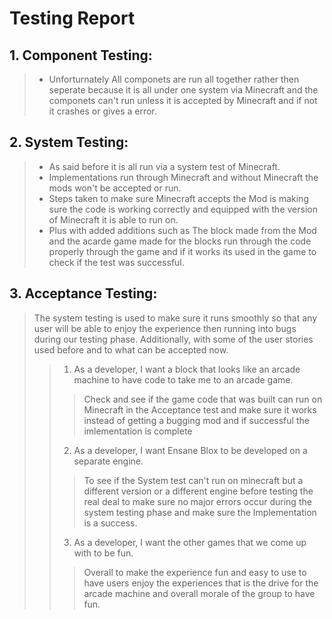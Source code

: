 # Testing Report
## 1. Component Testing:
  > - Unforturnately All componets are run all together rather then seperate because it is all under one system via Minecraft and the componets can't run         unless it is accepted by Minecraft and if not it crashes or gives a error.
## 2. System Testing:
   > - As said before it is all run via a system test of Minecraft.
   >  - Implementations run through Minecraft and without Minecraft the mods won't be accepted or run.
   >  - Steps taken to make sure Minecraft accepts the Mod is making sure the code is working correctly and equipped with the version of Minecraft it is able to run on.
   > - Plus with added additions such as The block made from the Mod and the acarde game made for the blocks run through the code properly through the game and if it works its used in the game to check if the test was successful.
## 3. Acceptance Testing:
  > The system testing is used to make sure it runs smoothly so that any user will be able to enjoy the experience then running into bugs during our testing phase. Additionally, with some of the user stories used before and to what can be accepted now.
  >> 1) As a developer, I want a block that looks like an arcade machine to have code to take me to an arcade game.
  >>> Check and see if the game code that was built can run on Minecraft in the Acceptance test and make sure it works instead of getting a bugging mod and if successful the imlementation is complete
  >> 2) As a developer, I want Ensane Blox to be developed on a separate engine.
  >>> To see if the System test can't run on minecraft but a different version or a different engine before testing the real deal to make sure no major errors occur during the system testing phase and make sure the Implementation is a success.
  >> 3) As a developer, I want the other games that we come up with to be fun.
  >>> Overall to make the experience fun and easy to use to have users enjoy the experiences that is the drive for the arcade machine and overall morale of the group to have fun.
